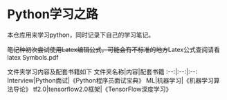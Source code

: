 <!--
 * @Author: wuwuwu
 * @Date: 2019-12-30 11:06:35
 * @LastEditors  : wuwuwu
 * @LastEditTime : 2019-12-30 11:24:34
 * @Description: 
 -->
# Python学习之路
本仓库用来学习python，同时记录下自己的学习笔记。

~~笔记种初次尝试使用Latex编辑公式，可能会有不标准的地方~~Latex公式查阅请看 latex Symbols.pdf

文件夹学习内容及配套书籍如下
文件夹名称|内容|配套书籍
:--:|:--:|:--:
Interview|Python面试|《Python程序员面试宝典》
ML|机器学习|《机器学习算法导论》
tf2.0|tensorflow2.0框架|《TensorFlow深度学习》